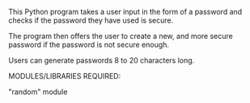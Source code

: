 This Python program takes a user input in the form of a password and checks if the password they have used is secure.

The program then offers the user to create a new, and more secure password if the password is not secure enough. 

Users can generate passwords 8 to 20 characters long.

MODULES/LIBRARIES REQUIRED:

"random" module

